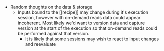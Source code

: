 - Random thoughts on the data & storage
	- Inputs bound to the [[recipe]] may change during it's execution session, however with on-demand reads data could appear incoherent. Most likely we'd want to version data and capture version at the start of the execution so that on-demand reads could be performed against that version.
		- It is likely that some sessions may wish to react to input changes and reevaluate